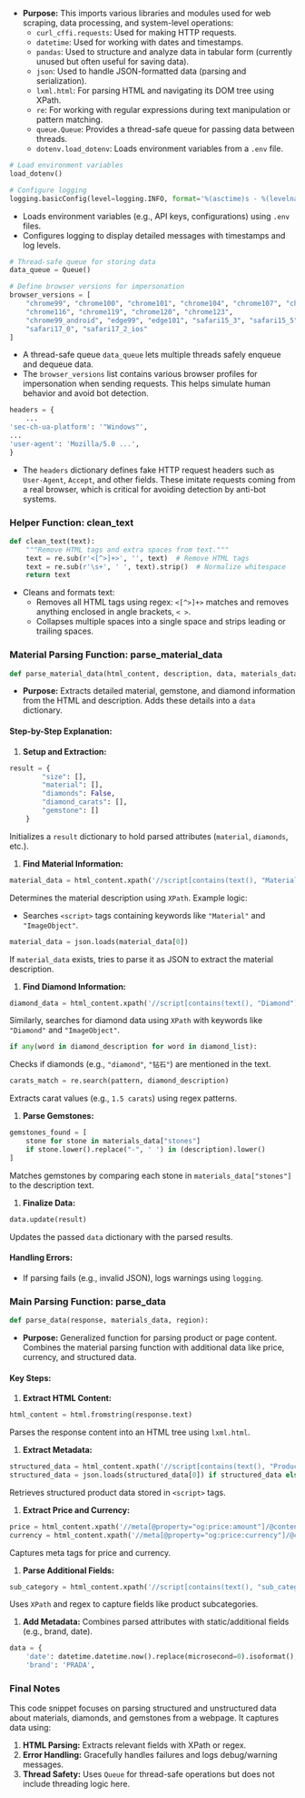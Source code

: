 - **Purpose:** This imports various libraries and modules used for web scraping, data processing, and system-level operations:
    - `curl_cffi.requests`: Used for making HTTP requests.
    - `datetime`: Used for working with dates and timestamps.
    - `pandas`: Used to structure and analyze data in tabular form (currently unused but often useful for saving data).
    - `json`: Used to handle JSON-formatted data (parsing and serialization).
    - `lxml.html`: For parsing HTML and navigating its DOM tree using XPath.
    - `re`: For working with regular expressions during text manipulation or pattern matching.
    - `queue.Queue`: Provides a thread-safe queue for passing data between threads.
    - `dotenv.load_dotenv`: Loads environment variables from a `.env` file.
``` python
# Load environment variables
load_dotenv()

# Configure logging
logging.basicConfig(level=logging.INFO, format='%(asctime)s - %(levelname)s - %(message)s')
```
- Loads environment variables (e.g., API keys, configurations) using `.env` files.
- Configures logging to display detailed messages with timestamps and log levels.
``` python
# Thread-safe queue for storing data
data_queue = Queue()

# Define browser versions for impersonation
browser_versions = [
    "chrome99", "chrome100", "chrome101", "chrome104", "chrome107", "chrome110",
    "chrome116", "chrome119", "chrome120", "chrome123",
    "chrome99_android", "edge99", "edge101", "safari15_3", "safari15_5",
    "safari17_0", "safari17_2_ios"
]
```
- A thread-safe queue `data_queue` lets multiple threads safely enqueue and dequeue data.
- The `browser_versions` list contains various browser profiles for impersonation when sending requests. This helps simulate human behavior and avoid bot detection.
``` python
headers = {
    ...
'sec-ch-ua-platform': '"Windows"',
...
'user-agent': 'Mozilla/5.0 ...',
}
```
- The `headers` dictionary defines fake HTTP request headers such as `User-Agent`, `Accept`, and other fields. These imitate requests coming from a real browser, which is critical for avoiding detection by anti-bot systems.

### **Helper Function: clean_text**
``` python
def clean_text(text):
    """Remove HTML tags and extra spaces from text."""
    text = re.sub(r'<[^>]+>', '', text)  # Remove HTML tags
    text = re.sub(r'\s+', ' ', text).strip()  # Normalize whitespace
    return text
```
- Cleans and formats text:
    - Removes all HTML tags using regex: `<[^>]+>` matches and removes anything enclosed in angle brackets, `< >`.
    - Collapses multiple spaces into a single space and strips leading or trailing spaces.

### **Material Parsing Function: parse_material_data**
``` python
def parse_material_data(html_content, description, data, materials_data, region, description_diamond):
```
- **Purpose:** Extracts detailed material, gemstone, and diamond information from the HTML and description. Adds these details into a `data` dictionary.

#### **Step-by-Step Explanation:**
1. **Setup and Extraction:**
``` python
result = {
        "size": [],
        "material": [],
        "diamonds": False,
        "diamond_carats": [],
        "gemstone": []
    }
```
Initializes a `result` dictionary to hold parsed attributes (`material`, `diamonds`, etc.).
1. **Find Material Information:**
``` python
material_data = html_content.xpath('//script[contains(text(), "Material") and contains(text(), "ImageObject")]/text()')
```
Determines the material description using `XPath`. Example logic:
- Searches `<script>` tags containing keywords like `"Material"` and `"ImageObject"`.
``` python
material_data = json.loads(material_data[0])
```
If `material_data` exists, tries to parse it as JSON to extract the material description.
1. **Find Diamond Information:**
``` python
diamond_data = html_content.xpath('//script[contains(text(), "Diamond") and contains(text(), "ImageObject")]/text()')
```
Similarly, searches for diamond data using `XPath` with keywords like `"Diamond"` and `"ImageObject"`.
``` python
if any(word in diamond_description for word in diamond_list):
```
Checks if diamonds (e.g., `"diamond"`, `"钻石"`) are mentioned in the text.
``` python
carats_match = re.search(pattern, diamond_description)
```
Extracts carat values (e.g., `1.5 carats`) using regex patterns.
1. **Parse Gemstones:**
``` python
gemstones_found = [
    stone for stone in materials_data["stones"]
    if stone.lower().replace("-", ' ') in (description).lower()
]
```
Matches gemstones by comparing each stone in `materials_data["stones"]` to the description text.
1. **Finalize Data:**
``` python
data.update(result)
```
Updates the passed `data` dictionary with the parsed results.
#### Handling Errors:
- If parsing fails (e.g., invalid JSON), logs warnings using `logging`.

### **Main Parsing Function: parse_data**
``` python
def parse_data(response, materials_data, region):
```
- **Purpose:** Generalized function for parsing product or page content. Combines the material parsing function with additional data like price, currency, and structured data.

#### **Key Steps:**
1. **Extract HTML Content:**
``` python
html_content = html.fromstring(response.text)
```
Parses the response content into an HTML tree using `lxml.html`.
1. **Extract Metadata:**
``` python
structured_data = html_content.xpath('//script[contains(text(), "Product") and contains(text(), "@type")]/text()')
structured_data = json.loads(structured_data[0]) if structured_data else {}
```
Retrieves structured product data stored in `<script>` tags.
1. **Extract Price and Currency:**
``` python
price = html_content.xpath('//meta[@property="og:price:amount"]/@content')
currency = html_content.xpath('//meta[@property="og:price:currency"]/@content')
```
Captures meta tags for price and currency.
1. **Parse Additional Fields:**
``` python
sub_category = html_content.xpath('//script[contains(text(), "sub_category")]/text()')
```
Uses `XPath` and regex to capture fields like product subcategories.
1. **Add Metadata:**
Combines parsed attributes with static/additional fields (e.g., brand, date).
``` python
data = {
    'date': datetime.datetime.now().replace(microsecond=0).isoformat(),
    'brand': 'PRADA',
```
### **Final Notes**
This code snippet focuses on parsing structured and unstructured data about materials, diamonds, and gemstones from a webpage. It captures data using:
1. **HTML Parsing:** Extracts relevant fields with XPath or regex.
2. **Error Handling:** Gracefully handles failures and logs debug/warning messages.
3. **Thread Safety:** Uses `Queue` for thread-safe operations but does not include threading logic here.
